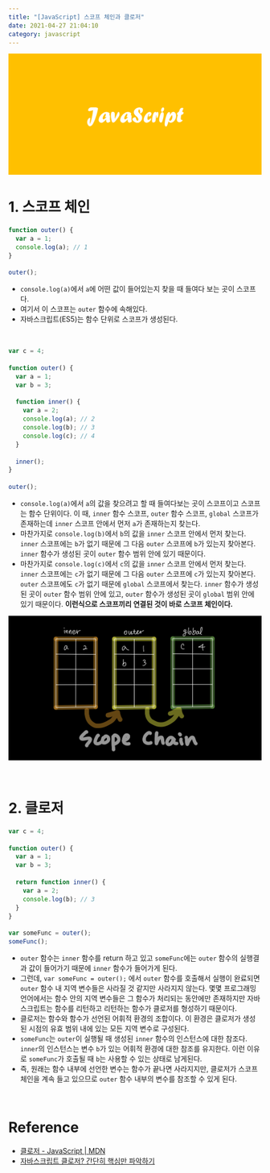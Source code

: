 ```yaml
---
title: "[JavaScript] 스코프 체인과 클로저"
date: 2021-04-27 21:04:10
category: javascript
---
```


![](images/javascript.png)

# 1. 스코프 체인

```js
function outer() {
  var a = 1;
  console.log(a); // 1
}

outer();
```

- `console.log(a)`에서 `a`에 어떤 값이 들어있는지 찾을 때 들여다 보는 곳이 스코프다.
- 여기서 이 스코프는 `outer` 함수에 속해있다.
- 자바스크립트(ES5)는 함수 단위로 스코프가 생성된다.

<br />

```js
var c = 4;

function outer() {
  var a = 1;
  var b = 3;

  function inner() {
    var a = 2;
    console.log(a); // 2
    console.log(b); // 3
    console.log(c); // 4
  }
	
  inner();
}

outer();
```

- `console.log(a)`에서 `a`의 값을 찾으려고 할 때 들여다보는 곳이 스코프이고 스코프는 함수 단위이다.
이 때, `inner` 함수 스코프, `outer` 함수 스코프, `global` 스코프가 존재하는데 `inner` 스코프 안에서 먼저 `a`가 존재하는지 찾는다.
- 마찬가지로 `console.log(b)`에서 `b`의 값을 `inner` 스코프 안에서 먼저 찾는다. `inner` 스코프에는 `b`가 없기 때문에 그 다음 `outer` 스코프에 `b`가 있는지 찾아본다.
`inner` 함수가 생성된 곳이 `outer` 함수 범위 안에 있기 때문이다.
- 마찬가지로 `console.log(c)`에서 `c`의 값을 `inner` 스코프 안에서 먼저 찾는다. `inner` 스코프에는 `c`가 없기 때문에 그 다음 `outer` 스코프에 `c`가 있는지 찾아본다. `outer` 스코프에도 `c`가 없기 때문에 `global` 스코프에서 찾는다.
`inner` 함수가 생성된 곳이 `outer` 함수 범위 안에 있고, `outer` 함수가 생성된 곳이 `global` 범위 안에 있기 때문이다. **이런식으로 스코프끼리 연결된 것이 바로 스코프 체인이다.**

![](images/scope-chain.jpg)

<br />

# 2. 클로저

```js
var c = 4;

function outer() {
  var a = 1;
  var b = 3;

  return function inner() {
    var a = 2;
    console.log(b); // 3
  }
}

var someFunc = outer();
someFunc();
```

- `outer` 함수는 `inner` 함수를 return 하고 있고 `someFunc`에는 `outer` 함수의 실행결과 값이 들어가기 때문에 `inner` 함수가 들어가게 된다.
- 그런데, `var someFunc = outer();` 에서 `outer` 함수를 호출해서 실행이 완료되면 `outer` 함수 내 지역 변수들은 사라질 것 같지만 사라지지 않는다. 몇몇 프로그래밍 언어에서는 함수 안의 지역 변수들은 그 함수가 처리되는 동안에만 존재하지만 자바스크립트는 함수를 리턴하고 리턴하는 함수가 클로저를 형성하기 때문이다.
- 클로저는 함수와 함수가 선언된 어휘적 환경의 조합이다. 이 환경은 클로저가 생성된 시점의 유효 범위 내에 있는 모든 지역 변수로 구성된다.
- `someFunc`는 `outer`이 실행될 때 생성된 `inner` 함수의 인스턴스에 대한 참조다. `inner`의 인스턴스는 변수 `b`가 있는 어휘적 환경에 대한 참조를 유지한다. 이런 이유로 `someFunc`가 호출될 때 `b`는 사용할 수 있는 상태로 남게된다.
- 즉, 원래는 함수 내부에 선언한 변수는 함수가 끝나면 사라지지만, 클로저가 스코프 체인을 계속 들고 있으므로 `outer` 함수 내부의 변수를 참조할 수 있게 된다.

<br />

# Reference

- [클로저 - JavaScript | MDN](https://developer.mozilla.org/ko/docs/Web/JavaScript/Closures)
- [자바스크립트 클로저? 간단히 핵심만 파악하기](https://www.youtube.com/watch?v=MbYShFxp-j0)